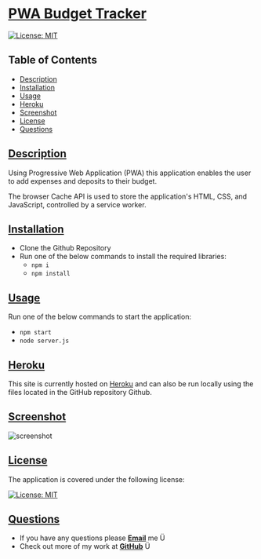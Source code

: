 # [PWA Budget Tracker](https://github.com/ysaad01/pwa-budget-tracker)

[![License: MIT](https://img.shields.io/badge/License-MIT-yellow.svg)](https://opensource.org/licenses/MIT)

## Table of Contents

- [Description](#description)
- [Installation](#installation)
- [Usage](#usage)
- [Heroku](#heroku)
- [Screenshot](#screenshot)
- [License](#license)
- [Questions](#questions)

## [Description](#table-of-contents)

Using Progressive Web Application (PWA) this application enables the user to add expenses and deposits to their budget.

The browser Cache API is used to store the application's HTML, CSS, and JavaScript, controlled by a service worker.

## [Installation](#table-of-contents)

- Clone the Github Repository
- Run one of the below commands to install the required libraries:
  - `npm i`
  - `npm install`

## [Usage](#table-of-contents)

Run one of the below commands to start the application:

- `npm start`
- `node server.js`

## [Heroku](#table-of-contents)

This site is currently hosted on [Heroku](https://yas-budget-tracker.herokuapp.com/) and can also be run locally using the files located in the GitHub repository Github.

## [Screenshot](#table-of-contents)

![screenshot](./images/budget-tracker-screenshot-png.png)

## [License](#table-of-contents)

The application is covered under the following license:

[![License: MIT](https://img.shields.io/badge/License-MIT-yellow.svg)](https://opensource.org/licenses/MIT)

## [Questions](#table-of-contents)

- If you have any questions please [**Email**](mailto:ysaad2325@gmail.com) me Ü
- Check out more of my work at [**GitHub**](https://github.com/ysaad01) Ü
